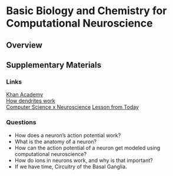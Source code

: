 # Basic Biology and Chemistry for Computational Neuroscience

## Overview 



## Supplementary Materials 

### Links
<a href="https://www.khanacademy.org/science/biology/ap-biology/ap-human-biology#ap-neuron-nervous-system">Khan Academy</a><br>
<a href="https://www.sciencedaily.com/releases/2018/10/181018141057.htm">How dendrites work</a><br>
<a href="https://www.quora.com/What-are-areas-of-neuroscience-that-intersect-with-computer-science">Computer Science x Neuroscience</a>
<a href ="https://docs.google.com/presentation/d/1i2Ytdgh8QM3QTyD42prJnPX64lDRBGk_U9MAyFx29hk/edit?usp=sharing"> Lesson from Today</a>

### Questions
- How does a neuron’s action potential work?
- What is the anatomy of a neuron?
- How can the action potential of a neuron get modeled using computational neuroscience?
- How do ions in neurons work, and why is that important?
- If we have time, Circuitry of the Basal Ganglia.


